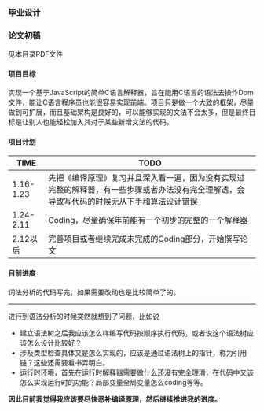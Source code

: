 ### 毕业设计

### 论文初稿

见本目录PDF文件

#### 项目目标

实现一个基于JavaScript的简单C语言解释器，旨在能用C语言的语法去操作Dom文件，能让C语言程序员也能很容易实现前端。项目只是做一个大致的框架，尽量做到可扩展，而且基础架构是良好的，可以能够实现的文法不会太多，但是最终目标是让别人也能轻松加入其对于某些新增文法的代码。

#### 项目计划

| TIME      | TODO                                                         |
| --------- | ------------------------------------------------------------ |
| 1.16-1.23 | 先把《编译原理》复习并且深入看一遍，因为没有实现过完整的解释器，有一些步骤或者办法没有完全理解透，会导致写代码的时候无从下手和算法设计错误 |
| 1.24-2.11 | Coding，尽量确保年前能有一个初步的完整的一个解释器           |
| 2.12以后  | 完善项目或者继续完成未完成的Coding部分，开始撰写论文         |

#### 目前进度

词法分析的代码写完，如果需要改动也是比较简单了的。

---

进行到语法分析的时候突然就想到了问题，比如说

- 建立语法树之后我应该怎么样编写代码按顺序执行代码，或者说这个语法树应该怎么设计比较好？
- 涉及类型检查具体又是怎么实现的，应该是通过语法树上的指针，称为引用链？这些还需要看书弄明白。
- 运行时环境，首先在运行时解释器需要做什么还没有完全理清，在代码中又该怎么实现运行时的功能？局部变量全局变量怎么coding等等。

**因此目前我觉得我应该要尽快恶补编译原理，然后继续推进我的进度。**